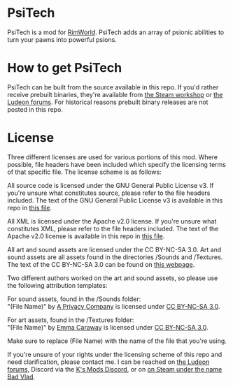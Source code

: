 # PsiTech
PsiTech is a mod for [RimWorld](https://rimworldgame.com/). PsiTech adds an array of psionic abilities to turn your pawns into powerful psions.

# How to get PsiTech
PsiTech can be built from the source available in this repo. If you'd rather receive prebuilt binaries, they're available from [the Steam workshop](https://steamcommunity.com/sharedfiles/filedetails/?id=2078892294) or [the Ludeon forums](https://ludeon.com/forums/index.php?topic=51887.0). For historical reasons prebuilt binary releases are not posted in this repo.

# License
Three different licenses are used for various portions of this mod. Where possible, file headers have been included which specify the licensing terms of that specific file. The license scheme is as follows:
  
All source code is licensed under the GNU General Public License v3. If you're unsure what constitutes source, please refer to the file headers included. The text of the GNU General Public License v3 is available in this repo in [this file](gnu-gpl-v3.0.md).

All XML is licensed under the Apache v2.0 license. If you're unsure what constitutes XML, please refer to the file headers included. The text of the Apache v2.0 license is available in this repo in [this file](apache-v2.0.md).

All art and sound assets are licensed under the CC BY-NC-SA 3.0. Art and sound assets are all assets found in the directories /Sounds and /Textures. The text of the CC BY-NC-SA 3.0 can be found on [this webpage](https://creativecommons.org/licenses/by-nc-sa/3.0/legalcode).

Two different authors worked on the art and sound assets, so please use the following attribution templates:

For sound assets, found in the /Sounds folder:  
"\(File Name\)" by [A Privacy Company](url=https://steamcommunity.com/id/tinykidtoo) is licensed under [CC BY-NC-SA 3.0](https://creativecommons.org/licenses/by-nc-sa/3.0/legalcode).

For art assets, found in the /Textures folder:  
"\(File Name\)" by [Emma Caraway](url=https://www.artstation.com/emma_where) is licensed under [CC BY-NC-SA 3.0](https://creativecommons.org/licenses/by-nc-sa/3.0/legalcode).

Make sure to replace \(File Name\) with the name of the file that you're using.

If you're unsure of your rights under the licensing scheme of this repo and need clarification, please contact me. I can be reached on [the Ludeon forums](https://ludeon.com/forums/index.php?action=profile), Discord via the [K's Mods Discord](https://discord.gg/nafJcyg), or on [on Steam under the name Bad Vlad](https://steamcommunity.com/id/0x536563726574/).
